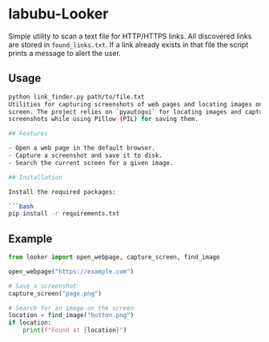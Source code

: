 # labubu-Looker

Simple utility to scan a text file for HTTP/HTTPS links. All discovered links
are stored in `found_links.txt`. If a link already exists in that file the
script prints a message to alert the user.

## Usage

```bash
python link_finder.py path/to/file.txt
Utilities for capturing screenshots of web pages and locating images on the
screen. The project relies on `pyautogui` for locating images and capturing
screenshots while using Pillow (PIL) for saving them.

## Features

- Open a web page in the default browser.
- Capture a screenshot and save it to disk.
- Search the current screen for a given image.

## Installation

Install the required packages:

```bash
pip install -r requirements.txt
```

## Example

```python
from looker import open_webpage, capture_screen, find_image

open_webpage("https://example.com")

# Save a screenshot
capture_screen("page.png")

# Search for an image on the screen
location = find_image("button.png")
if location:
    print(f"Found at {location}")
```
